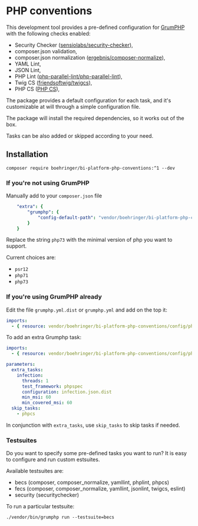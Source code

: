 # PHP conventions

This development tool provides a pre-defined configuration for [GrumPHP](https://github.com/phpro/grumphp) with the following checks enabled:

* Security Checker ([sensiolabs/security-checker](https://packagist.org/packages/sensiolabs/security-checker)),
* composer.json validation,
* composer.json normalization ([ergebnis/composer-normalize](https://packagist.org/packages/ergebnis/composer-normalize)),
* YAML Lint,
* JSON Lint,
* PHP Lint ([php-parallel-lint/php-parallel-lint](https://packagist.org/packages/php-parallel-lint/php-parallel-lint)),
* Twig CS ([friendsoftwig/twigcs](https://packagist.org/packages/friendsoftwig/twigcs)),
* PHP CS ([PHP CS](https://packagist.org/packages/squizlabs/php_codesniffer)),

The package provides a default configuration for each task, and it's customizable at will through a simple configuration file.

The package will install the required dependencies, so it works out of the box.

Tasks can be also added or skipped according to your need.

## Installation

```shell
composer require boehringer/bi-platform-php-conventions:^1 --dev
```

### If you're not using GrumPHP

Manually add to your `composer.json` file

```yaml
    "extra": {
        "grumphp": {
            "config-default-path": "vendor/boehringer/bi-platform-php-conventions/config/php73/grumphp.yml"
        }
    }
```

Replace the string `php73` with the minimal version of php you want to support.

Current choices are:

* `psr12`
* `php71`
* `php73`

### If you're using GrumPHP already

Edit the file `grumphp.yml.dist` or `grumphp.yml` and add on the top it:

```yaml
imports:
  - { resource: vendor/boehringer/bi-platform-php-conventions/config/php73/grumphp.yml }
```

To add an extra Grumphp task:

```yaml
imports:
  - { resource: vendor/boehringer/bi-platform-php-conventions/config/php73/grumphp.yml }

parameters:
  extra_tasks:
    infection:
      threads: 1
      test_framework: phpspec
      configuration: infection.json.dist
      min_msi: 60
      min_covered_msi: 60
  skip_tasks:
    - phpcs
```

In conjunction with `extra_tasks`, use `skip_tasks` to skip tasks if needed.

### Testsuites

Do you want to specify some pre-defined tasks you want to run? It is easy to configure and run custom estsuites.

Available testsuites are:

* becs (composer, composer_normalize, yamllint, phplint, phpcs)
* fecs (composer, composer_normalize, yamllint, jsonlint, twigcs, eslint)
* security (securitychecker)

To run a particular testsuite:

`./vendor/bin/grumphp run --testsuite=becs`

